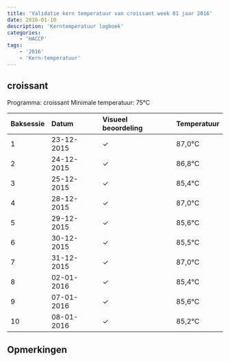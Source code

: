 ```yaml
---
title: 'Validatie kern temperatuur van croissant week 01 jaar 2016'
date: 2016-01-10
description: 'Kerntemperatuur logboek'
categories:
    - 'HACCP'
tags:
    - '2016'
    - 'Kern-temperatuur'
---
```


## croissant

Programma: croissant
Minimale temperatuur: 75°C

| Baksessie | Datum | Visueel beoordeling | Temperatuur |
|:---|:---|:---|:---|
| 1 | 23-12-2015 | &check; | 87,0°C |
| 2 | 24-12-2015 | &check; | 86,8°C |
| 3 | 25-12-2015 | &check; | 85,4°C |
| 4 | 28-12-2015 | &check; | 87,0°C |
| 5 | 29-12-2015 | &check; | 85,6°C |
| 6 | 30-12-2015 | &check; | 85,5°C |
| 7 | 31-12-2015 | &check; | 87,0°C |
| 8 | 02-01-2016 | &check; | 85,4°C |
| 9 | 07-01-2016 | &check; | 85,6°C |
| 10 | 08-01-2016 | &check; | 85,2°C |

## Opmerkingen


